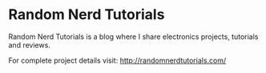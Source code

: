 Random Nerd Tutorials
=====================

Random Nerd Tutorials is a blog where I share electronics projects, tutorials and reviews.

For complete project details visit: http://randomnerdtutorials.com/
